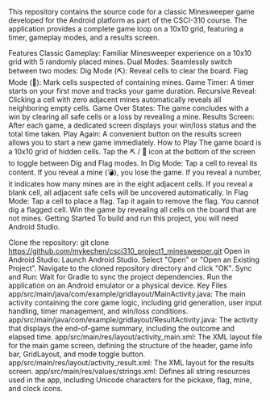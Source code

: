 This repository contains the source code for a classic Minesweeper game developed for the Android platform as part of the CSCI-310 course. The application provides a complete game loop on a 10x10 grid, featuring a timer, gameplay modes, and a results screen.

Features
Classic Gameplay: Familiar Minesweeper experience on a 10x10 grid with 5 randomly placed mines.
Dual Modes: Seamlessly switch between two modes:
Dig Mode (⛏️): Reveal cells to clear the board.
Flag Mode (🚩): Mark cells suspected of containing mines.
Game Timer: A timer starts on your first move and tracks your game duration.
Recursive Reveal: Clicking a cell with zero adjacent mines automatically reveals all neighboring empty cells.
Game Over States: The game concludes with a win by clearing all safe cells or a loss by revealing a mine.
Results Screen: After each game, a dedicated screen displays your win/loss status and the total time taken.
Play Again: A convenient button on the results screen allows you to start a new game immediately.
How to Play
The game board is a 10x10 grid of hidden cells.
Tap the ⛏️ / 🚩 icon at the bottom of the screen to toggle between Dig and Flag modes.
In Dig Mode: Tap a cell to reveal its content.
If you reveal a mine (💣), you lose the game.
If you reveal a number, it indicates how many mines are in the eight adjacent cells.
If you reveal a blank cell, all adjacent safe cells will be uncovered automatically.
In Flag Mode: Tap a cell to place a flag. Tap it again to remove the flag. You cannot dig a flagged cell.
Win the game by revealing all cells on the board that are not mines.
Getting Started
To build and run this project, you will need Android Studio.

Clone the repository:
git clone https://github.com/mykechen/csci310_project1_minesweeper.git
Open in Android Studio:
Launch Android Studio.
Select "Open" or "Open an Existing Project".
Navigate to the cloned repository directory and click "OK".
Sync and Run:
Wait for Gradle to sync the project dependencies.
Run the application on an Android emulator or a physical device.
Key Files
app/src/main/java/com/example/gridlayout/MainActivity.java: The main activity containing the core game logic, including grid generation, user input handling, timer management, and win/loss conditions.
app/src/main/java/com/example/gridlayout/ResultActivity.java: The activity that displays the end-of-game summary, including the outcome and elapsed time.
app/src/main/res/layout/activity_main.xml: The XML layout file for the main game screen, defining the structure of the header, game info bar, GridLayout, and mode toggle button.
app/src/main/res/layout/activity_result.xml: The XML layout for the results screen.
app/src/main/res/values/strings.xml: Defines all string resources used in the app, including Unicode characters for the pickaxe, flag, mine, and clock icons.

